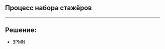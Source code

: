 ## Процесс набора стажёров
***

## Решение:
- [BPMN](https://drive.google.com/file/d/1BAV7_qGFH408zNHvJobIYnSryF7KGyhB/view?usp=sharing)
